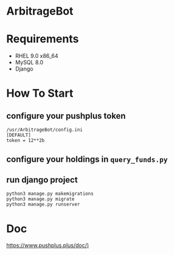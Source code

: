 # ArbitrageBot

# Requirements
* RHEL 9.0 x86_64
* MySQL 8.0
* Django

# How To Start

## configure your pushplus token
```
/usr/ArbitrageBot/config.ini
[DEFAULT]
token = 12**2b
```

## configure your holdings in `query_funds.py`

## run django project
```
python3 manage.py makemigrations
python3 manage.py migrate
python3 manage.py runserver
```

# Doc
[https://www.pushplus.plus/doc/)](https://www.pushplus.plus/doc/)
